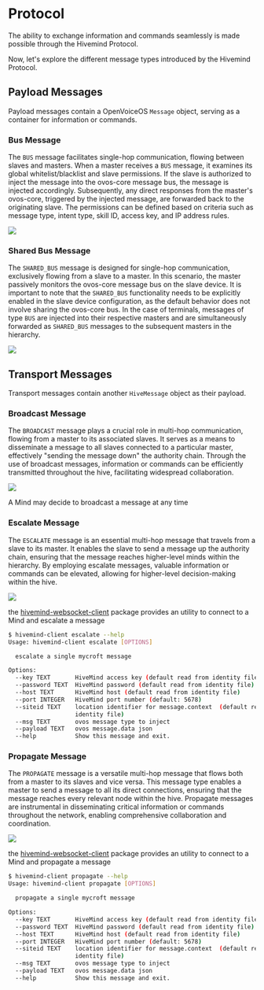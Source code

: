 # Protocol

The ability to exchange information and commands seamlessly is made possible through the Hivemind Protocol.

Now, let's explore the different message types introduced by the Hivemind Protocol.

## Payload Messages

Payload messages contain a OpenVoiceOS `Message` object, serving as a container for information or commands.

### Bus Message

The `BUS` message facilitates single-hop communication, flowing between slaves and masters. When a master receives a `BUS` message, it examines its global whitelist/blacklist and slave permissions. If the slave is authorized to inject the message into the ovos-core message bus, the message is injected accordingly. Subsequently, any direct responses from the master's ovos-core, triggered by the injected message, are forwarded back to the originating slave. The permissions can be defined based on criteria such as message type, intent type, skill ID, access key, and IP address rules.

![](https://raw.githubusercontent.com/JarbasHiveMind/HiveMind-core/dev/resources/bus.gif)


### Shared Bus Message

The `SHARED_BUS` message is designed for single-hop communication, exclusively flowing from a slave to a master. In this scenario, the master passively monitors the ovos-core message bus on the slave device. It is important to note that the `SHARED_BUS` functionality needs to be explicitly enabled in the slave device configuration, as the default behavior does not involve sharing the ovos-core bus. In the case of terminals, messages of type `BUS` are injected into their respective masters and are simultaneously forwarded as `SHARED_BUS` messages to the subsequent masters in the hierarchy.

![](https://raw.githubusercontent.com/JarbasHiveMind/HiveMind-core/dev/resources/shared_bus.gif)


## Transport Messages

Transport messages contain another `HiveMessage` object as their payload.

### Broadcast Message

The `BROADCAST` message plays a crucial role in multi-hop communication, flowing from a master to its associated slaves. It serves as a means to disseminate a message to all slaves connected to a particular master, effectively "sending the message down" the authority chain. Through the use of broadcast messages, information or commands can be efficiently transmitted throughout the hive, facilitating widespread collaboration.

![](https://raw.githubusercontent.com/JarbasHiveMind/HiveMind-core/dev/resources/broadcast.gif)

A Mind may decide to broadcast a message at any time

### Escalate Message

The `ESCALATE` message is an essential multi-hop message that travels from a slave to its master. It enables the slave to send a message up the authority chain, ensuring that the message reaches higher-level minds within the hierarchy. By employing escalate messages, valuable information or commands can be elevated, allowing for higher-level decision-making within the hive.

![](https://raw.githubusercontent.com/JarbasHiveMind/HiveMind-core/dev/resources/escalate.gif)

the [hivemind-websocket-client](https://github.com/JarbasHiveMind/hivemind_websocket_client) package provides an utility to connect to a Mind and escalate a message

```bash
$ hivemind-client escalate --help
Usage: hivemind-client escalate [OPTIONS]

  escalate a single mycroft message

Options:
  --key TEXT       HiveMind access key (default read from identity file)
  --password TEXT  HiveMind password (default read from identity file)
  --host TEXT      HiveMind host (default read from identity file)
  --port INTEGER   HiveMind port number (default: 5678)
  --siteid TEXT    location identifier for message.context  (default read from
                   identity file)
  --msg TEXT       ovos message type to inject
  --payload TEXT   ovos message.data json
  --help           Show this message and exit.

```

### Propagate Message

The `PROPAGATE` message is a versatile multi-hop message that flows both from a master to its slaves and vice versa. This message type enables a master to send a message to all its direct connections, ensuring that the message reaches every relevant node within the hive. Propagate messages are instrumental in disseminating critical information or commands throughout the network, enabling comprehensive collaboration and coordination.

![](https://raw.githubusercontent.com/JarbasHiveMind/HiveMind-core/dev/resources/propagate.gif)

the [hivemind-websocket-client](https://github.com/JarbasHiveMind/hivemind_websocket_client) package provides an utility to connect to a Mind and propagate a message

```bash
$ hivemind-client propagate --help
Usage: hivemind-client propagate [OPTIONS]

  propagate a single mycroft message

Options:
  --key TEXT       HiveMind access key (default read from identity file)
  --password TEXT  HiveMind password (default read from identity file)
  --host TEXT      HiveMind host (default read from identity file)
  --port INTEGER   HiveMind port number (default: 5678)
  --siteid TEXT    location identifier for message.context  (default read from
                   identity file)
  --msg TEXT       ovos message type to inject
  --payload TEXT   ovos message.data json
  --help           Show this message and exit.

```